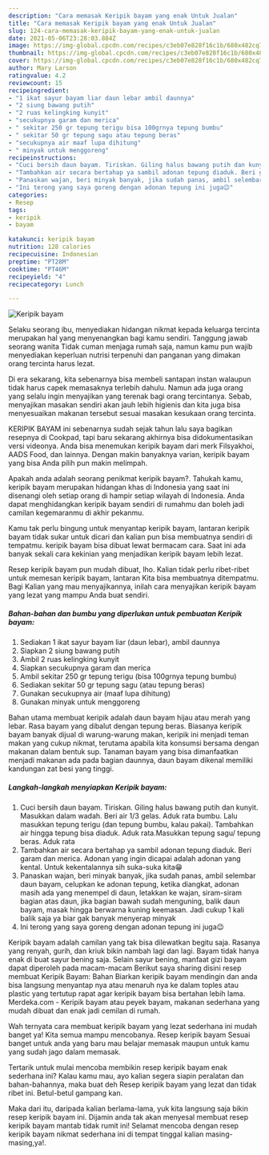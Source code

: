 ```yaml
---
description: "Cara memasak Keripik bayam yang enak Untuk Jualan"
title: "Cara memasak Keripik bayam yang enak Untuk Jualan"
slug: 124-cara-memasak-keripik-bayam-yang-enak-untuk-jualan
date: 2021-05-06T23:28:03.884Z
image: https://img-global.cpcdn.com/recipes/c3eb07e828f16c1b/680x482cq70/keripik-bayam-foto-resep-utama.jpg
thumbnail: https://img-global.cpcdn.com/recipes/c3eb07e828f16c1b/680x482cq70/keripik-bayam-foto-resep-utama.jpg
cover: https://img-global.cpcdn.com/recipes/c3eb07e828f16c1b/680x482cq70/keripik-bayam-foto-resep-utama.jpg
author: Mary Larson
ratingvalue: 4.2
reviewcount: 15
recipeingredient:
- "1 ikat sayur bayam liar daun lebar ambil daunnya"
- "2 siung bawang putih"
- "2 ruas kelingking kunyit"
- "secukupnya garam dan merica"
- " sekitar 250 gr tepung terigu bisa 100grnya tepung bumbu"
- " sekitar 50 gr tepung sagu atau tepung beras"
- "secukupnya air maaf lupa dihitung"
- " minyak untuk menggoreng"
recipeinstructions:
- "Cuci bersih daun bayam. Tiriskan. Giling halus bawang putih dan kunyit. Masukkan dalam wadah. Beri air 1/3 gelas. Aduk rata bumbu. Lalu masukkan tepung terigu (dan tepung bumbu, kalau pakai). Tambahkan air hingga tepung bisa diaduk. Aduk rata.Masukkan tepung sagu/ tepung beras. Aduk rata"
- "Tambahkan air secara bertahap ya sambil adonan tepung diaduk. Beri garam dan merica. Adonan yang ingin dicapai adalah adonan yang kental. Untuk kekentalannya sih suka-suka kita😁"
- "Panaskan wajan, beri minyak banyak, jika sudah panas, ambil selembar daun bayam, celupkan ke adonan tepung, ketika diangkat, adonan masih ada yang menempel di daun, letakkan ke wajan, siram-siram bagian atas daun, jika bagian bawah sudah menguning, balik daun bayam, masak hingga berwarna kuning keemasan. Jadi cukup 1 kali balik saja ya biar gak banyak menyerap minyak"
- "Ini terong yang saya goreng dengan adonan tepung ini juga😉"
categories:
- Resep
tags:
- keripik
- bayam

katakunci: keripik bayam 
nutrition: 128 calories
recipecuisine: Indonesian
preptime: "PT28M"
cooktime: "PT46M"
recipeyield: "4"
recipecategory: Lunch

---
```



![Keripik bayam](https://img-global.cpcdn.com/recipes/c3eb07e828f16c1b/680x482cq70/keripik-bayam-foto-resep-utama.jpg)

Selaku seorang ibu, menyediakan hidangan nikmat kepada keluarga tercinta merupakan hal yang menyenangkan bagi kamu sendiri. Tanggung jawab seorang  wanita Tidak cuman menjaga rumah saja, namun kamu pun wajib menyediakan keperluan nutrisi terpenuhi dan panganan yang dimakan orang tercinta harus lezat.

Di era  sekarang, kita sebenarnya bisa membeli santapan instan walaupun tidak harus capek memasaknya terlebih dahulu. Namun ada juga orang yang selalu ingin menyajikan yang terenak bagi orang tercintanya. Sebab, menyajikan masakan sendiri akan jauh lebih higienis dan kita juga bisa menyesuaikan makanan tersebut sesuai masakan kesukaan orang tercinta. 

KERIPIK BAYAM ini sebenarnya sudah sejak tahun lalu saya bagikan resepnya di Cookpad, tapi baru sekarang akhirnya bisa didokumentasikan versi videonya. Anda bisa menemukan keripik bayam dari merk Filsyakhoi, AADS Food, dan lainnya. Dengan makin banyaknya varian, keripik bayam yang bisa Anda pilih pun makin melimpah.

Apakah anda adalah seorang penikmat keripik bayam?. Tahukah kamu, keripik bayam merupakan hidangan khas di Indonesia yang saat ini disenangi oleh setiap orang di hampir setiap wilayah di Indonesia. Anda dapat menghidangkan keripik bayam sendiri di rumahmu dan boleh jadi camilan kegemaranmu di akhir pekanmu.

Kamu tak perlu bingung untuk menyantap keripik bayam, lantaran keripik bayam tidak sukar untuk dicari dan kalian pun bisa membuatnya sendiri di tempatmu. keripik bayam bisa dibuat lewat bermacam cara. Saat ini ada banyak sekali cara kekinian yang menjadikan keripik bayam lebih lezat.

Resep keripik bayam pun mudah dibuat, lho. Kalian tidak perlu ribet-ribet untuk memesan keripik bayam, lantaran Kita bisa membuatnya ditempatmu. Bagi Kalian yang mau menyajikannya, inilah cara menyajikan keripik bayam yang lezat yang mampu Anda buat sendiri.

<!--inarticleads1-->

##### Bahan-bahan dan bumbu yang diperlukan untuk pembuatan Keripik bayam:

1. Sediakan 1 ikat sayur bayam liar (daun lebar), ambil daunnya
1. Siapkan 2 siung bawang putih
1. Ambil 2 ruas kelingking kunyit
1. Siapkan secukupnya garam dan merica
1. Ambil  sekitar 250 gr tepung terigu (bisa 100grnya tepung bumbu)
1. Sediakan  sekitar 50 gr tepung sagu (atau tepung beras)
1. Gunakan secukupnya air (maaf lupa dihitung)
1. Gunakan  minyak untuk menggoreng


Bahan utama membuat keripik adalah daun bayam hijau atau merah yang lebar. Rasa bayam yang dibalut dengan tepung beras. Biasanya keripik bayam banyak dijual di warung-warung makan, keripik ini menjadi teman makan yang cukup nikmat, terutama apabila kita konsumsi bersama dengan makanan dalam bentuk sup. Tanaman bayam yang bisa dimanfaatkan menjadi makanan ada pada bagian daunnya, daun bayam dikenal memiliki kandungan zat besi yang tinggi. 

<!--inarticleads2-->

##### Langkah-langkah menyiapkan Keripik bayam:

1. Cuci bersih daun bayam. Tiriskan. Giling halus bawang putih dan kunyit. Masukkan dalam wadah. Beri air 1/3 gelas. Aduk rata bumbu. Lalu masukkan tepung terigu (dan tepung bumbu, kalau pakai). Tambahkan air hingga tepung bisa diaduk. Aduk rata.Masukkan tepung sagu/ tepung beras. Aduk rata
1. Tambahkan air secara bertahap ya sambil adonan tepung diaduk. Beri garam dan merica. Adonan yang ingin dicapai adalah adonan yang kental. Untuk kekentalannya sih suka-suka kita😁
1. Panaskan wajan, beri minyak banyak, jika sudah panas, ambil selembar daun bayam, celupkan ke adonan tepung, ketika diangkat, adonan masih ada yang menempel di daun, letakkan ke wajan, siram-siram bagian atas daun, jika bagian bawah sudah menguning, balik daun bayam, masak hingga berwarna kuning keemasan. Jadi cukup 1 kali balik saja ya biar gak banyak menyerap minyak
1. Ini terong yang saya goreng dengan adonan tepung ini juga😉


Keripik bayam adalah camilan yang tak bisa dilewatkan begitu saja. Rasanya yang renyah, gurih, dan kriuk bikin nambah lagi dan lagi. Bayam tidak hanya enak di buat sayur bening saja. Selain sayur bening, manfaat gizi bayam dapat diperoleh pada macam-macam Berikut saya sharing disini resep membuat Keripik Bayam: Bahan Biarkan keripik bayam mendingin dan anda bisa langsung menyantap nya atau menaruh nya ke dalam toples atau plastic yang tertutup rapat agar keripik bayam bisa bertahan lebih lama. Merdeka.com - Keripik bayam atau peyek bayam, makanan sederhana yang mudah dibuat dan enak jadi cemilan di rumah. 

Wah ternyata cara membuat keripik bayam yang lezat sederhana ini mudah banget ya! Kita semua mampu mencobanya. Resep keripik bayam Sesuai banget untuk anda yang baru mau belajar memasak maupun untuk kamu yang sudah jago dalam memasak.

Tertarik untuk mulai mencoba membikin resep keripik bayam enak sederhana ini? Kalau kamu mau, ayo kalian segera siapin peralatan dan bahan-bahannya, maka buat deh Resep keripik bayam yang lezat dan tidak ribet ini. Betul-betul gampang kan. 

Maka dari itu, daripada kalian berlama-lama, yuk kita langsung saja bikin resep keripik bayam ini. Dijamin anda tak akan menyesal membuat resep keripik bayam mantab tidak rumit ini! Selamat mencoba dengan resep keripik bayam nikmat sederhana ini di tempat tinggal kalian masing-masing,ya!.

